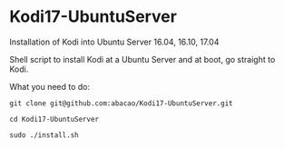 # Kodi17-UbuntuServer
Installation of Kodi into Ubuntu Server 16.04, 16.10, 17.04

Shell script to install Kodi at a Ubuntu Server and at boot, go straight to Kodi.

What you need to do:

`git clone git@github.com:abacao/Kodi17-UbuntuServer.git`

`cd Kodi17-UbuntuServer`

`sudo ./install.sh`
